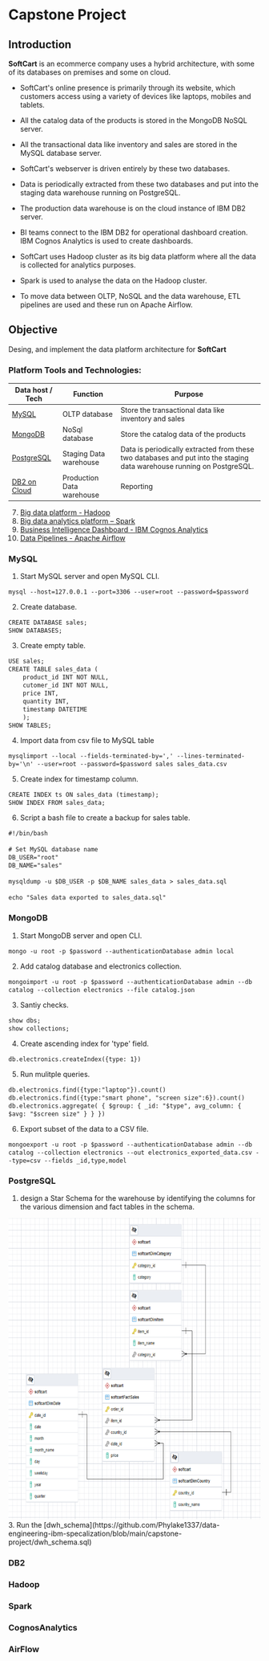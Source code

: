 # Capstone Project

## Introduction
**SoftCart** is an ecommerce company uses a hybrid architecture, with some of its databases on premises and some on cloud.

* SoftCart's online presence is primarily through its website, which customers access using a variety of devices like laptops, mobiles and tablets.

* All the catalog data of the products is stored in the MongoDB NoSQL server.

* All the transactional data like inventory and sales are stored in the MySQL database server.

* SoftCart's webserver is driven entirely by these two databases.

* Data is periodically extracted from these two databases and put into the staging data warehouse running on PostgreSQL.

* The production data warehouse is on the cloud instance of IBM DB2 server.

* BI teams connect to the IBM DB2 for operational dashboard creation. IBM Cognos Analytics is used to create dashboards.

* SoftCart uses Hadoop cluster as its big data platform where all the data is collected for analytics purposes.

* Spark is used to analyse the data on the Hadoop cluster.

* To move data between OLTP, NoSQL and the data warehouse, ETL pipelines are used and these run on Apache Airflow.

## Objective
Desing, and implement the data platform architecture for **SoftCart**

### Platform Tools and Technologies:
| Data host / Tech | Function | Purpose |
| -------- | -------- | -------- |
| [MySQL](#mysql) | OLTP database | Store the transactional data like inventory and sales |
| [MongoDB](#mongodb) | NoSql database | Store the catalog data of the products |
| [PostgreSQL](#postgresql) | Staging Data warehouse | Data is periodically extracted from these two databases and put into the staging data warehouse running on PostgreSQL. |
| [DB2 on Cloud](#db2) | Production Data warehouse | Reporting |


7. [Big data platform - Hadoop](#hadoop)
8. [Big data analytics platform – Spark](#spark)
9. [Business Intelligence Dashboard - IBM Cognos Analytics](#cognosanalytics)
10. [Data Pipelines - Apache Airflow](#airflow)

### MySQL
1. Start MySQL server and open MySQL CLI.
```
mysql --host=127.0.0.1 --port=3306 --user=root --password=$password
```
2. Create database.
```
CREATE DATABASE sales;
SHOW DATABASES;
```
3. Create empty table.
```
USE sales;
CREATE TABLE sales_data (
	product_id INT NOT NULL, 
	cutomer_id INT NOT NULL, 
	price INT, 
	quantity INT, 
	timestamp DATETIME
	);
SHOW TABLES;
```
4. Import data from csv file to MySQL table
```
mysqlimport --local --fields-terminated-by=',' --lines-terminated-by='\n' --user=root --password=$password sales sales_data.csv
```
5. Create index for timestamp column.
```
CREATE INDEX ts ON sales_data (timestamp);
SHOW INDEX FROM sales_data;
```
6. Script a bash file to create a backup for sales table.
```
#!/bin/bash

# Set MySQL database name
DB_USER="root"
DB_NAME="sales"

mysqldump -u $DB_USER -p $DB_NAME sales_data > sales_data.sql

echo "Sales data exported to sales_data.sql"
```

### MongoDB
1. Start MongoDB server and open CLI.
```
mongo -u root -p $password --authenticationDatabase admin local
```
2. Add catalog database and electronics collection.
```
mongoimport -u root -p $password --authenticationDatabase admin --db catalog --collection electronics --file catalog.json
```
3. Santiy checks.
```
show dbs;
show collections;
```
4. Create ascending index for 'type' field.
```
db.electronics.createIndex({type: 1})
```
5. Run mulitple queries.
```
db.electronics.find({type:"laptop"}).count()
db.electronics.find({type:"smart phone", "screen size":6}).count()
db.electronics.aggregate( { $group: { _id: "$type", avg_column: { $avg: "$screen size" } } })
```
6. Export subset of the data to a CSV file.
```
mongoexport -u root -p $password --authenticationDatabase admin --db catalog --collection electronics --out electronics_exported_data.csv --type=csv --fields _id,type,model
```
### PostgreSQL
1. design a Star Schema for the warehouse by identifying the columns for the various dimension and fact tables in the schema.
<img src="https://github.com/Phylake1337/data-engineering-ibm-specalization/blob/main/capstone-project/softcartRelationships.png" width="600" height="600">
3. Run the [dwh_schema](https://github.com/Phylake1337/data-engineering-ibm-specalization/blob/main/capstone-project/dwh_schema.sql)

### DB2
### Hadoop
### Spark
### CognosAnalytics
### AirFlow
